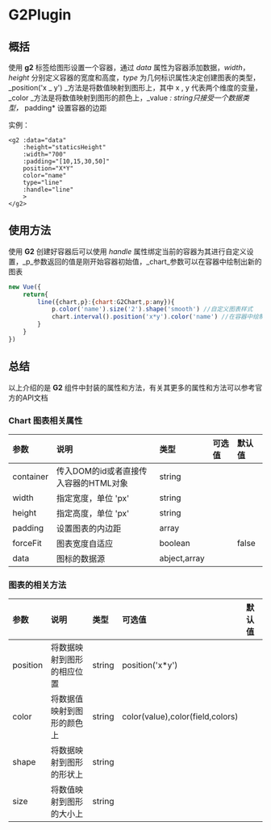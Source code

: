 # G2Plugin

## 概括

使用 **g2** 标签给图形设置一个容器，通过 _data_ 属性为容器添加数据，_width_，_height_ 分别定义容器的宽度和高度，_type_ 为几何标识属性决定创建图表的类型，_position\('x \_ y'\) _方法是将数值映射到图形上，其中 x , y 代表两个维度的变量，_color _方法是将数值映射到图形的颜色上，_value _: string只接受一个数据类型，_ padding\* 设置容器的边距

实例：

```markup
<g2 :data="data"
    :height="staticsHeight"
    :width="700"
    :padding="[10,15,30,50]"
    position="X*Y"
    color="name"
    type="line"
    :handle="line"
    >
</g2>
```

## 使用方法

使用 **G2** 创建好容器后可以使用 _handle_ 属性绑定当前的容器为其进行自定义设置，_p_参数返回的值是刚开始容器初始值，_chart_参数可以在容器中绘制出新的图表

```javascript
new Vue({
    return{
        line({chart,p}:{chart:G2Chart,p:any}){
            p.color('name').size('2').shape('smooth') //自定义图表样式
            chart.interval().position('x*y').color('name') //在容器中绘制出另一个图表
        }
    }
})
```

## 总结

以上介绍的是 **G2** 组件中封装的属性和方法，有关其更多的属性和方法可以参考官方的API文档

### Chart 图表相关属性

| 参数 | 说明 | 类型 | 可选值 | 默认值 |
| :--- | :--- | :--- | :--- | :--- |
| container | 传入DOM的id或者直接传入容器的HTML对象 | string |  |  |
| width | 指定宽度，单位 'px' | string |  |  |
| height | 指定高度，单位 'px' | string |  |  |
| padding | 设置图表的内边距 | array |  |  |
| forceFit | 图表宽度自适应 | boolean |  | false |
| data | 图标的数据源 | abject,array |  |  |

### 图表的相关方法

| 参数 | 说明 | 类型 | 可选值 | 默认值 |
| :--- | :--- | :--- | :--- | :--- |
| position | 将数据映射到图形的相应位置 | string | position\('x\*y'\) |  |
| color | 将数据值映射到图形的颜色上 | string | color\(value\),color\(field,colors\) |  |
| shape | 将数据映射到图形的形状上 | string |  |  |
| size | 将数值映射到图形的大小上 | string |  |  |

